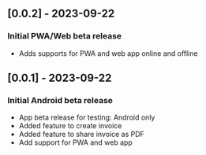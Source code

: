 ## [0.0.2] - 2023-09-22

### Initial PWA/Web beta release

- Adds supports for PWA and web app online and offline

## [0.0.1] - 2023-09-22

### Initial Android beta release

- App beta release for testing: Android only
- Added feature to create invoice
- Added feature to share invoice as PDF
- Add support for PWA and web app

